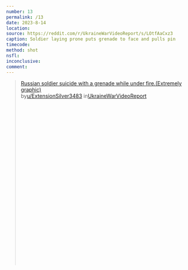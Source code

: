 ```yaml
---
number: 13
permalink: /13
date: 2023-8-14
location:
source: https://reddit.com/r/UkraineWarVideoReport/s/LOtfAaCxz3
caption: Soldier laying prone puts grenade to face and pulls pin
timecode:
method: shot
nsfl:
inconclusive:
comment:
---
```

<blockquote class="reddit-embed-bq" style="height:500px" data-embed-height="551"><a href="https://www.reddit.com/r/UkraineWarVideoReport/comments/15qobte/russian_soldier_suicide_with_a_grenade_while/">Russian soldier suicide with a grenade while under fire.(Extremely graphic)</a><br> by<a href="https://www.reddit.com/user/ExtensionSilver3483/">u/ExtensionSilver3483</a> in<a href="https://www.reddit.com/r/UkraineWarVideoReport/">UkraineWarVideoReport</a></blockquote><script async="" src="https://embed.reddit.com/widgets.js" charset="UTF-8"></script>